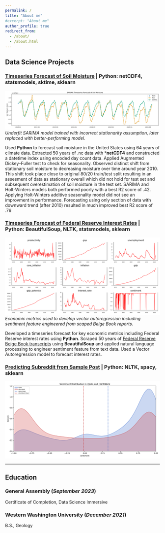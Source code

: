 ```yaml
---
permalink: /
title: "About me"
#excerpt: "About me"
author_profile: true
redirect_from: 
  - /about/
  - /about.html
---
```

## Data Science Projects
### [Timeseries Forecast of Soil Moisture](https://github.com/DanielGroneberg/Climate_Group_Project) | Python: netCDF4, statsmodels, sktime, sklearn 
![SARIMA Model](/images/Sarima_overall.png)
*Underfit SARIMA model trained with incorrect stationarity assumption, later replaced with better-performing model.*

Used **Python** to forecast soil moisture in the United States using 64 years of climate data. Extracted 50 years of .nc data with ***netCDF4** and constructed a datetime index using encoded day count data. Applied Augmented Dickey–Fuller test to check for seasonality. Observed distinct shift from stationary soil moisture to decreasing moisture over time around year 2010. This shift took place close to original 80/20 train/test split resulting in an assesment of data as stationary overall which did not hold for test set and subsequent overestimation of soil moisture in the test set. SARIMA and Holt-Winters models both performed poorly with a best R2 score of .42. Applying Holt-Winters additive seasonality model did not see an improvment in performance. Forecasting using only section of data with downward trend (after 2010) resulted in much improved best R2 score of .76


### [Timeseries Forecast of Federal Reserve Interest Rates](https://github.com/DanielGroneberg/DSI-Project-5) | Python: BeautifulSoup, NLTK, statsmodels, sklearn
![Economic Metrics](/images/plots.png)
*Economic metrics used to develop vector autoregression including sentiment feature engineered from scaped Beige Book reports.*

Developed a timeseries forecast for key economic metrics including Federal Reserve interest rates using **Python**. Scraped 50 years of [Federal Reserve Beige Book transcripts](https://www.minneapolisfed.org/region-and-community/regional-economic-indicators/beige-book-archive) using **BeautifulSoup** and applied natural language processing to engineer sentiment feature from text data. Used a Vector Autoregression model to forecast interest rates.


### [Predicting Subreddit from Sample Post](https://github.com/DanielGroneberg/project-3) | Python: NLTK, spacy, sklearn
![Economic Metrics](/images/sentiment_distribution_by_sub.png)

---------------
## Education
### General Assembly (_September 2023_)
Certificate of Completion, Data Science Immersive 


### Western Washington University (_December 2021_)
B.S., Geology
